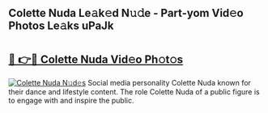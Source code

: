 ## Colette Nuda Le𝚊k𝚎d N𝚞𝚍e - Part-yom Vid𝚎o Photos Le𝚊ks uPaJk

# <h2><a href="http://fbef1pu.evod.top/?m=Colette+Nuda">🔗 👉🔴 Colette Nuda Vid𝚎o Ph𝚘t𝚘s</a></h2>

[![Colette Nuda N𝚞d𝚎s](https://i.imgur.com/8V9OHl7.gif)](http://fbef1pu.evod.top/?m=Colette+Nuda)
Social media personality Colette Nuda known for their dance and lifestyle content. The role Colette Nuda of a public figure is to engage with and inspire the public. 
